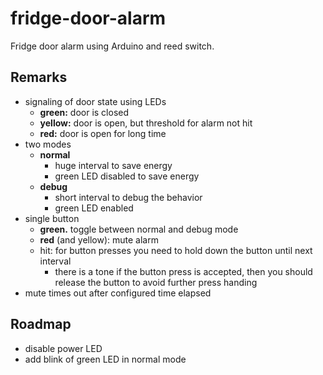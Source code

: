 # fridge-door-alarm

Fridge door alarm using Arduino and reed switch.


## Remarks

* signaling of door state using LEDs
  * **green:** door is closed
  * **yellow:** door is open, but threshold for alarm not hit
  * **red:** door is open for long time
* two modes
  * **normal**
    * huge interval to save energy
    * green LED disabled to save energy
  * **debug**
    * short interval to debug the behavior
    * green LED enabled
* single button
  * **green.** toggle between normal and debug mode
  * **red** (and yellow): mute alarm
  * hit: for button presses you need to hold down the button until next interval
    * there is a tone if the button press is accepted, then you should release the button to avoid further press handing
* mute times out after configured time elapsed


## Roadmap

* disable power LED
* add blink of green LED in normal mode
